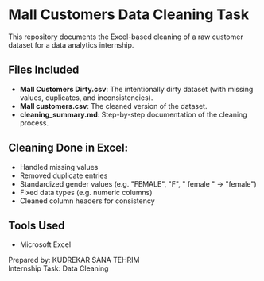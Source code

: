 # Mall Customers Data Cleaning Task

This repository documents the Excel-based cleaning of a raw customer dataset for a data analytics internship.

## Files Included
- **Mall Customers Dirty.csv**: The intentionally dirty dataset (with missing values, duplicates, and inconsistencies).
- **Mall customers.csv**: The cleaned version of the dataset.
- **cleaning_summary.md**: Step-by-step documentation of the cleaning process.

## Cleaning Done in Excel:
- Handled missing values
- Removed duplicate entries
- Standardized gender values (e.g. "FEMALE", "F", " female " → "female")
- Fixed data types (e.g. numeric columns)
- Cleaned column headers for consistency

## Tools Used
- Microsoft Excel

Prepared by: KUDREKAR SANA TEHRIM  
Internship Task: Data Cleaning  
